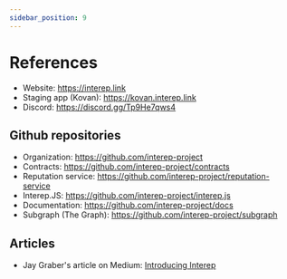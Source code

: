 ```yaml
---
sidebar_position: 9
---
```


# References

- Website: https://interep.link
- Staging app (Kovan): https://kovan.interep.link
- Discord: https://discord.gg/Tp9He7qws4

## Github repositories

-   Organization: https://github.com/interep-project
-   Contracts: https://github.com/interep-project/contracts
-   Reputation service: https://github.com/interep-project/reputation-service
-   Interep.JS: https://github.com/interep-project/interep.js
-   Documentation: https://github.com/interep-project/docs
-   Subgraph (The Graph): https://github.com/interep-project/subgraph

## Articles

-   Jay Graber's article on Medium: [Introducing Interep](https://jaygraber.medium.com/introducing-interrep-255d3f56682)
